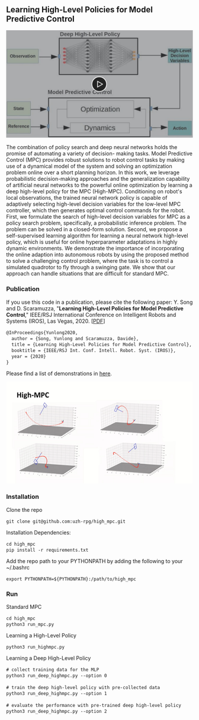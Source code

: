 ## Learning High-Level Policies for Model Predictive Control

[![Method](docs/figures/youtube.png)](https://youtu.be/2uQcRnp7yI0)
<!-- <img src="https://youtu.be/2uQcRnp7yI0" alt="drawing" style="width:300px;"/> -->


The combination of policy search and deep neural networks holds the promise of automating a variety of decision- making tasks. Model Predictive Control (MPC) provides robust solutions to robot control tasks by making use of a dynamical model of the system and solving an optimization problem online over a short planning horizon. In this work, we leverage probabilistic decision-making approaches and the generalization capability of artificial neural networks to the powerful online optimization by learning a deep high-level policy for the MPC (High-MPC). Conditioning on robot's local observations, the trained neural network policy is capable of adaptively selecting high-level decision variables for the low-level MPC controller, which then generates optimal control commands for the robot. First, we formulate the search of high-level decision variables for MPC as a policy search problem, specifically, a probabilistic inference problem. The problem can be solved in a closed-form solution. Second, we propose a self-supervised learning algorithm for learning a neural network high-level policy, which is useful for online hyperparameter adaptations in highly dynamic environments. We demonstrate the importance of incorporating the online adaption into autonomous robots by using the proposed method to solve a challenging control problem, where the task is to control a simulated quadrotor to fly through a swinging gate. We show that our approach can handle situations that are difficult for standard MPC.

### Publication

If you use this code in a publication, please cite the following paper:
Y. Song and D. Scaramuzza, 
"**Learning High-Level Policies for Model Predictive Control**,"
IEEE/RSJ International Conference on Intelligent Robots and Systems (IROS), Las Vegas, 2020. [[PDF](http://rpg.ifi.uzh.ch/docs/IROS20_Yunlong.pdf)]

```
@InProceedings{Yunlong2020,
  author = {Song, Yunlong and Scaramuzza, Davide},
  title = {Learning High-Level Policies for Model Predictive Control},
  booktitle = {IEEE/RSJ Int. Conf. Intell. Robot. Syst. (IROS)},
  year = {2020}
}
```

Please find a list of demonstrations in [here](docs/gifs/README.md). 

![High_MPC_Demo](docs/gifs/high_mpc.gif)

### Installation 

Clone the repo

```
git clone git@github.com:uzh-rpg/high_mpc.git
```

Installation Dependencies:

```
cd high_mpc
pip install -r requirements.txt
```

Add the repo path to your PYTHONPATH by adding the following to your ~/.bashrc

```
export PYTHONPATH=${PYTHONPATH}:/path/to/high_mpc
```

### Run 

Standard MPC

```
cd high_mpc
python3 run_mpc.py
```

Learning a High-Level Policy

```
python3 run_highmpc.py 
```

Learning a Deep High-Level Policy

```
# collect training data for the MLP
python3 run_deep_highmpc.py --option 0

# train the deep high-level policy with pre-collected data
python3 run_deep_highmpc.py --option 1

# evaluate the performance with pre-trained deep high-level policy
python3 run_deep_highmpc.py --option 2
```


